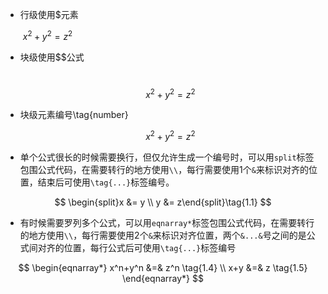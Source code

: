 - 行级使用$元素

  ​		$x^2 +y^2=z^2$

- 块级使用$$公式

  ​		$$ x^2 + y ^2 = z^2​$$

- 块级元素编号\tag{number}

  $$ x^2 + y ^2 = z^2 \tag{1}​$$

- 单个公式很长的时候需要换行，但仅允许生成一个编号时，可以用`split`标签包围公式代码，在需要转行的地方使用`\\`，每行需要使用1个`&`来标识对齐的位置，结束后可使用`\tag{...}`标签编号。

$$
\begin{split}x &= y \\ y &= z\end{split}\tag{1.1}
$$

- 有时候需要罗列多个公式，可以用`eqnarray*`标签包围公式代码，在需要转行的地方使用`\\`，每行需要使用2个`&`来标识对齐位置，两个`&...&`号之间的是公式间对齐的位置，每行公式后可使用`\tag{...}`标签编号

$$
\begin{eqnarray*}
x^n+y^n &=& z^n \tag{1.4} \\
x+y &=& z \tag{1.5}
\end{eqnarray*}
$$





